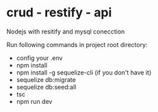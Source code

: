 # crud - restify - api

Nodejs with resitify and mysql conecction

Run following commands in project root directory:

- config your .env
- npm install
- npm install -g sequelize-cli (if you don't have it)
- sequelize db:migrate
- sequelize db:seed:all
- tsc
- npm run dev
